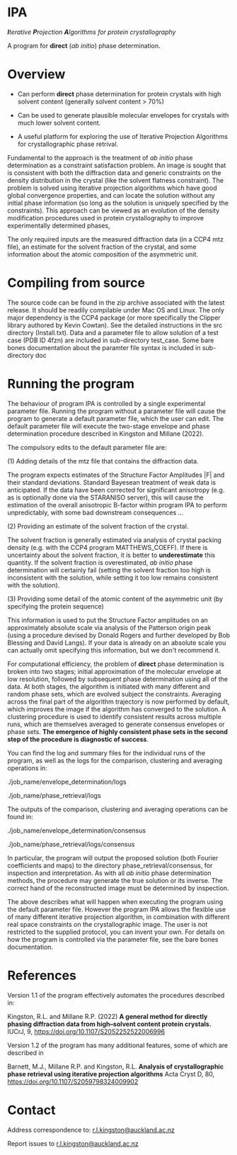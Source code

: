 # IPA 
***I**terative **P**rojection **A**lgorithms for protein crystallography*

A program for **direct** (*ab initio*) phase determination.


# Overview

+ Can perform **direct** phase determination for protein crystals with high solvent content (generally solvent content > 70%)

+ Can be used to generate plausible molecular envelopes for crystals with much lower solvent content.

+ A useful platform for exploring the use of Iterative Projection Algorithms for crystallographic phase retrival.

Fundamental to the approach is the treatment of *ab initio* phase determination as a constraint satisfaction problem. An image is sought that is consistent with both the diffraction data and generic constraints on the density distribution in the crystal (like the solvent flatness constraint). The problem is solved using iterative projection algorithms which have good global convergence properties, and can locate the solution without any initial phase information (so long as the solution is uniquely specified by the constraints). This approach can be viewed as an evolution of the density modification procedures used in protein crystallography to improve experimentally determined phases, 

The only required inputs are the measured diffraction data (in a CCP4 mtz file), an estimate for the solvent fraction of the crystal, and some information about the atomic composition of the asymmetric unit.


# Compiling from source

The source code can be found in the zip archive associated with the latest release.  It should be readily compilable under Mac OS and Linux.  The only major dependency is the CCP4 package (or more specifically the Clipper library authored by Kevin Cowtan). See the detailed instructions in the src directory (Install.txt). Data and a parameter file to allow solution of a test case (PDB ID 4fzn) are included in sub-directory test_case. Some bare bones documentation about the paramter file syntax is included in sub-directory doc


# Running the program

The behaviour of program IPA is controlled by a single experimental parameter file. Running the program without a parameter file will cause the program to generate a default parameter file, which the user can edit. The default parameter file will execute the two-stage envelope and phase determination procedure described in Kingston and Millane (2022). 

The compulsory edits to the default parameter file are:

(1) Adding details of the mtz file that contains the diffraction data.

The program expects estimates of the Structure Factor Amplitudes |F| and their standard deviations. Standard Bayesean treatment of weak data  is anticipated. If the data have been corrected for significant anisotropy (e.g. as is optionally done via the STARANISO server), this will cause the estimation of the overall anisotropic B-factor within program IPA to perform unpredictably, with some bad downstream consequences ...

(2) Providing an estimate of the solvent fraction of the crystal. 

The solvent fraction is generally estimated via analysis of crystal packing density (e.g. with the CCP4 program MATTHEWS_COEFF). If there is uncertainty about the solvent fraction, it is better to **underestimate** this quantity. If the solvent fraction is overestimated, *ab initio* phase determination will certainly fail (setting the solvent fraction too high is inconsistent with the solution, while setting it too low remains consistent with the solution).

(3) Providing some detail of the atomic content of the asymmetric unit (by specifying the protein sequence)

This information is used to put the Structure Factor amplitudes on an approximately absolute scale via analysis of the Patterson origin peak (using a procedure devised by Donald Rogers and further developed by Bob Blessing and David Langs). If your data is already on an absolute scale you can actually omit specifying this information, but we don't recommend it. 


For computational efficiency, the problem of **direct** phase determination is broken into two stages; initial approximation of the molecular envelope at low resolution, followed by subsequent phase determination using all of the data. At both stages, the algorithm is initiated with many different and random phase sets, which are evolved subject the constraints. Averaging across the final part of the algorithm trajectory is now performed by default, which improves the image if the algorithm has converged to the solution.  A clustering procedure is used to identify consistent results across multiple runs, which are themselves averaged to generate consensus envelopes or phase sets. **The emergence of highly consistent phase sets in the second step of the procedure is diagnostic of success**.

You can find the log and summary files for the individual runs of the program, as well as the logs for the comparison, clustering and averaging operations in:

./job_name/envelope_determination/logs

./job_name/phase_retrieval/logs
 
The outputs of the  comparison, clustering and averaging operations can be found in:

./job_name/envelope_determination/consensus

./job_name/phase_retrieval/logs/consensus


In particular, the program will output the proposed solution (both Fourier coefficients and maps) to the directory phase_retrieval/consensus, for inspection and interpretation. As with all *ab initio* phase determination methods, the procedure may generate the true solution or its inverse. The correct hand of the reconstructed image must be determined by inspection. 


The above describes what will happen when executing the program using the default parameter file. However the program IPA allows the flexible use of many different iterative projection algorithm, in combination with different real space constraints on the crystallographic image. The user is not restricted to the supplied protocol, you can invent your own. For details on how the program is controlled via the parameter file, see the bare bones documentation. 


# References

Version 1.1 of the program effectively automates the procedures described in:

Kingston, R.L. and Millane R.P. (2022) **A general method for directly phasing diffraction data from high–solvent content protein crystals.** IUCrJ, 9, https://doi.org/10.1107/S2052252522006996

Version 1.2 of the program  has many additional features, some of which are described in

Barnett, M.J., Millane R.P. and Kingston, R.L. **Analysis of crystallographic phase retrieval using iterative projection algorithms** Acta Cryst D, 80, https://doi.org/10.1107/S2059798324009902



# Contact

Address correspondence to: r.l.kingston@auckland.ac.nz

Report issues to r.l.kingston@auckland.ac.nz
